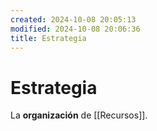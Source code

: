 ```yaml
---
created: 2024-10-08 20:05:13
modified: 2024-10-08 20:06:36
title: Estrategia
---
```


# Estrategia

La **organización** de [[Recursos]].
